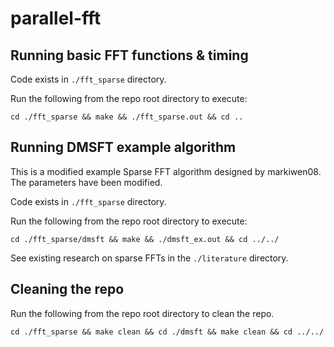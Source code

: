 # parallel-fft

## Running basic FFT functions & timing

Code exists in `./fft_sparse` directory.

Run the following from the repo root directory to execute:

```
cd ./fft_sparse && make && ./fft_sparse.out && cd ..
```

## Running DMSFT example algorithm

This is a modified example Sparse FFT algorithm designed by markiwen08. The parameters have been modified.

Code exists in `./fft_sparse` directory.

Run the following from the repo root directory to execute:

```
cd ./fft_sparse/dmsft && make && ./dmsft_ex.out && cd ../../
```

See existing research on sparse FFTs in the `./literature` directory.


## Cleaning the repo

Run the following from the repo root directory to clean the repo.

```
cd ./fft_sparse && make clean && cd ./dmsft && make clean && cd ../../
```
